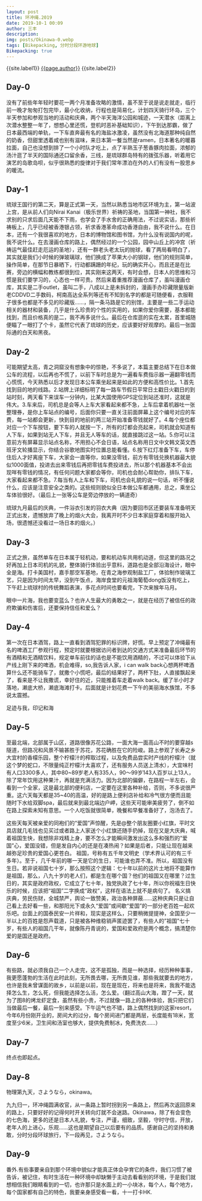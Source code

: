 ```yaml
---
layout: post
title: 环冲绳.2019
date: 2019-10-1 00:09
author: 三丰
description:
img: posts/Okinawa-0.webp
tags: [Bikepacking, 分时分段环游地球]
Bikepacking: true
---
```

{{site.label1}} <a href="/about">{{page.author}}</a> {{site.label2}}

## Day-0

没有了前些年年轻时要花一两个月准备攻略的激情，虽不至于说是说走就走，临行前一晚才匆匆打包完毕，最小化收纳，行程也是简易化，计划四天骑行环岛，三个半天参加和参观当地的活动和庆典，两个半天海洋公园和城迹，一天潜水（距离上次潜水整整一年了，想想心里还慌，登机时恶补基础知识），下午到达那霸，做了日本最西端的单轨，一下车直奔最有名的海盐冰激凌，虽然没有北海道那种纯自然的奶香，但甜里透着咸也别有滋味，来日本第一餐当然是ramen，日本著名的暖暮拉面，自己也没想到排了一个小时队才吃上，点了半熟玉子葱香豚肉拉面，浓郁的汤汁逛了半天的国际通还口留余香，三线，是琉球群岛特有的拨弦乐器，听着用它演艺的岛歌岛呗，似乎很熟悉的旋律对于我们常年漂泊在外的人们有没有一股思乡的暖流。

## Day-1

琉球王国行的第二天，算是正式第一天，当然以熟悉当地市区环境为主，第一站波上宫，是从前人们向Nirai Kanai（极乐世界）祈祷的圣地，当国第一神社，我不求别的只求后面几天能不下雨，也学会了手水舍的正确用法，不过说实话，那些祈祷板上，几乎已经被香港银占领，祈求香港革命成功香港自由，我不说什么。在日本，还有一个我很喜欢的地方，日本的博物馆和图书馆，为什么没有说国内的呢，我不说什么。在去漫画仓库的路上，偶然经过的一个公园，园中山丘上的冲宫（祈祷运气最佳赶走厄运的圣地），还有一群老头老太玩的抛球，看了两局看明白了，其实就是我们小时候的弹玻璃球，他们换成了苹果大小的钢球，他们的规则简单，操作简单，在那节日暴晒下，行动都蹒跚的年纪，玩的确实开心，而且还是在比赛，旁边的横幅和教练都很到位，其实刚来这两天，有时会想，日本人的思维和习惯是我们要学习的，心态也一样可贵。然后来着重推荐漫画仓库了，虽叫漫画仓库，其实是二手outlet，虽叫二手，八成以上是未拆封的，漫画手办珍藏限量版新老CDDVD二手数码，柯南高达全系列等还有不知到名字的都是可随便看，衣服鞋子很多也都是不多见的珍藏版……，隔一条马路是它的别馆，主要是一些二手运动相关的器材和装备，几乎是什么珍贵的个性的实用的，如果你爱你需要，基本都能找到，而且价格真的是二，我不再多说什么。最后在仓库逛的实在太累，首里城随便瞄了一眼打了个卡，虽然它代表了琉球的历史，应该要好好观摩的。最后一张国际通的白天和黑夜。

## Day-2

可能期望太高，青之洞窟没有想象中的惊艳，不多说了，本篇主要总结下在日本做公车的流程，以后再也不慌了，以前下车时总是为一遍看车费指示器一遍翻零钱而心慌慌，今天熟悉以后才发现日本公车乘坐起来是如此的方便和高性价比。1.首先找到目的地的线路。2.站牌上详细标明了每一路车节假日平常日土戳日火戳日的到站时刻，两天看下来误车一分钟内，比某大国使用GPS定位到站还准时，这就是伟大。3.车来后，司机总是会等人上车大家看起来都不急，上车后拿着机器吐一张整理券，是你上车站点的编号，后面你只要一直关注前面屏幕上这个编号对应的车费，每一站都会更新，快到目的地前的两三站开始准备零钱就好了。4.每个座位都对应一个下车按钮，要下车的人就按一下，所有的灯都会亮起来，司机就会知道有人下车，如果到站无人下车，并且无人等车的话，就直接跳过这一站。5.你可以注意前方有屏幕显示站点名称，不用担心不会日语，站点名称用日文中文韩文英文西班牙文轮播显示，你结合谷歌地图实时位置总能看懂。6.按下红灯准备下车，车停住后人才好离座下车，大家会一直等你，如果没零钱，前方有零钱兑换机器最大貌似1000面值，投进去出来零钱后再把零钱车费投进去，所以那个机器基本不会出现咩有零钱的情况，有任何问题大家都会等你，司机也会耐心帮助你，排队下车，大家看起来都不急。7.每当有人上车和下车，司机也会礼貌的说一句话，听不懂说什么，应该是注意安全之类的。这些规则貌似全日本做公车都通用，总之，乘坐公车体验很好。（最后上一张等公车是旁边停放的一辆道奇）

琉球九月最后的庆典，一件浴衣引发的羽衣大典（因为要回市区还要装车准备明天正式出发，遗憾放弃了晚上的烟火大会，我离开时不少日本家庭穿着和服开始入场，很遗憾还没看过一场日本的烟火。）

## Day-3

正式之旅，虽然单车在日本属于轻机动，要和机动车共用机动道，但这里的路况之好再加上日本司机的礼貌，整体骑行体验出乎意料，道路也是全部沿海设计，眼中全是海。打卡美国村，嘉手那空军基地，在青之海参观制盐工厂，体验制作玻璃工艺，只是因为时间太早，没到午饭点，海岸食堂的元祖海葡萄dong饭没有吃上，下午赶上琉球村的传统舞蹈表演，多花点时间也要看完，下次来猴年马月。

眼中一片海，我也要变蓝么？也许人生最大的勇敢之一，就是在经历了被信任的政府欺骗和伤害后，还要保持信任和爱么？

## Day-4

第一次在日本酒驾，路上一直看到酒驾犯罪的标识牌，好慌。早上预定了冲绳最有名的啤酒工厂参观行程，预定时就要根据访问者到达的交通方式来准备最后环节的有酒精和无酒精饮料，规定单车前往的话也是不能饮用酒精的，不过可以体验下从产线上刚下来的啤酒，机会难得，so,我告诉人家，i can walk back心想两杯啤酒算什么还不能骑车了，就撒个小慌吧，最后的结果好了，两杯下肚，人直接飘起来了，看来是不让我撒谎，幸好住的近，只能推着车走着walk back。缓了半小时才落地，濑底大桥，濑底海滩打卡。后面就是计划花费一下午的美丽海水族馆，不多说太震撼。

足迹与我，印记和海

## Day-5

至最北端，北部属于山区，道路很像苏花公路，一面大海一面高山不时的要穿越s隧道，但路况和风景不输甚胜于苏花，苏花确胜在它的险峻。路上参观了长寿之乡大宜村的香檬乐园，整个柠檬汁的榨取过程，以及免费品尝实时产线的柠檬汁（就这个梦的蛇口，不限量纯正柠檬汁太喜欢了，还有服务人员送上清水），大宜味村有人口3300多人，其中80~89岁老人有335人，90～99岁143人百岁以上13人，除了常年饮用这种果汁，再就是充满活力。因为北部的偏僻，在路程一半左右，会看到一个全家，这是最北部的便利店，一定要在这里各种补给，否则，不多说很严重。这六天每天都是35~40的高温，好的是路上便利店补给和冷气很方便而且能随时下水给双脚spa，最后就来到最北端边户岬，这些天可能审美疲劳了，倒不如在路上探索未知有意思。一个人吃饭就很简单，晚餐和早餐准备好了，泡汤去了。

这些天每天被亲爱的同袍们的“爱国”声惊醒，先是@整个朋友圈要小红旗，平时文具店就几毛钱也见买过或者路上人家送个小红旗还随手扔掉，现在又是大庆典，喊着祖国生快，我想除非戏精上身，要不怎么才能瞬间激发出这么多和强烈的“爱国”心，爱国没错，但是发自内心的还是在凑热闹？如果是后者，只能让现在越来越弥足珍贵的爱国心更苍白。
祖国，号称有五千年文明史（学术界认可的有三千多年）。至于，几千年前的哪一天是它的生日，可能谁也弄不准。所以，祖国没有生日。若非说祖国七十岁，那么按照这个逻辑：七十年以前的这片土地将不能算作是祖国，那么，八九十岁的老人们，都是生在哪个国？他们的祖国又在哪里？过生日的，其实是政府政权，它成立了七十年，独党执政了七十年，所以你祝福生日快乐的时候，应该把“祖国”二字换成“政权”，这样在语法上就不是病句了。
名义搞庆典，劳民伤财，全城禁严，舆论一致赞美，政治各种屏蔽……这种庆典只是让自己看上去好看一些，和那阳光下或永久“爱国”或间歇“爱国”的一部分老百姓一起欢乐吧。台面上的国泰民安一片祥和，现实是这样么，只要稍微提提神，全国至少一半以上的百姓是怨声载道，只是被各种维稳销声匿迹罢了，有些人的”祖国”七十岁，有些人的祖国几干年，就像陈丹青说的，爱国和爱政府是两个概念，搞清楚你爱的是国还是政府。

## Day-6

有些路，就必须我自己一个人走完，这不是孤独，而是一种选择，经历种种事事，我更愿蓬勃的生活在此时此刻，无所畏去哪，无所畏见谁，那些我就要去的地方，也许是我未曾谋面的故乡，以前是以前，现在是现在，将来也是将来，我我不能选择怎么生，怎么死，但我能选择怎么活，怎么爱。（翻过高山大海，蹬了一天，就为了图8的烤龙虾定食，虽然有些小贵，不过就像一路上的各种体验，我只把它们当做最后一餐，最后一别来感受。下午运气也不错，路上偶然找到的这家resort，今年6月份刚开业的，房间大的过分，每个房间进门都是两层，长度能有18米，宽度至少6米，卫生间和汤室也够大，提供免费制冰，免费洗衣……）

## Day-7

终点也即起点。

## Day-8

物理第九天，さようなら，okinawa。

九九归一，环冲绳圆满收官，从一条路上暂时拐到另一条路上，然后再次返回原来的路上，只要好好的记得何时开关转向灯就不会迷路。Okinawa，除了有会变色的七色海，更多的还是日本人礼貌，专注，严谨，细致，坚毅，守时守信，开放，老年人的上进心，乐观……这也是期望自己以后要有的品质。感谢自己的坚持和勇敢，分时分段环球旅行，下一段再见，さようなら。

## Day-9

番外.有些事要亲自到那个环境中貌似才能真正体会孕育它的条件，我们习惯了被告诉，被记住，有时生活在一种环境中却缺懒于主动去看看别的环境，于是我们就想相信我们眼睛看到的一切，也许那只是水面上的一小块冰，每个人，每个地方，每个国家都有自己的特色，我要亲身感受看一看，十一打卡HK.
